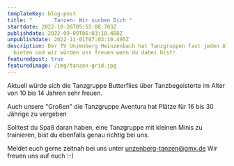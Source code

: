 ```yaml
---
templateKey: blog-post
title: "       Tanzen- Wir suchen Dich "
startdate: 2022-10-26T05:55:08.703Z
publishdate: 2022-09-09T06:03:10.488Z
unpublishdate: 2022-11-01T07:03:10.495Z
description: Der TV Unzenberg Heinzenbach hat Tanzgruppen fast jeden Alters zu
  bieten und wir würden uns freuen wenn du dabei bist!
featuredpost: true
featuredimage: /img/tanzen-grid.jpg
---
```

Aktuell würde sich die Tanzgruppe Butterflies über Tanzbegeisterte im Alter von 10 bis 14 Jahren sehr freuen.

Auch unsere "Großen" die Tanzgruppe Aventura hat Plätze für 16 bis 30 Jährige zu vergeben

Solltest du Spaß daran haben, eine Tanzgruppe mit kleinen Minis zu trainieren, bist du ebenfalls genau richtig bei uns.

Meldet euch gerne zeitnah bei uns unter 
unzenberg-tanzen@gmx.de
Wir freuen uns auf euch :-)